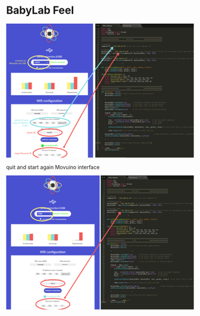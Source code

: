 # BabyLab Feel

![alt tag](https://raw.githubusercontent.com/hssnadr/BabyLab_Feel/master/img/ReadMe_01.jpg)

quit and start again Movuino interface

![alt tag](https://raw.githubusercontent.com/hssnadr/BabyLab_Feel/master/img/ReadMe_02.jpg)
